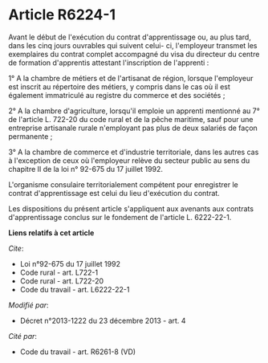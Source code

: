 # Article R6224-1

Avant le début de l'exécution du contrat d'apprentissage ou, au plus tard, dans les cinq jours ouvrables qui suivent celui-
ci, l'employeur transmet les exemplaires du contrat complet accompagné du visa du directeur du centre de formation
d'apprentis attestant l'inscription de l'apprenti : 

1° A la chambre de métiers et de l'artisanat de région, lorsque l'employeur est inscrit au répertoire des métiers, y compris
dans le cas où il est également immatriculé au registre du commerce et des sociétés ; 

2° A la chambre d'agriculture, lorsqu'il emploie un apprenti mentionné au 7° de l'article L. 722-20 du code rural et de la
pêche maritime, sauf pour une entreprise artisanale rurale n'employant pas plus de               deux salariés de façon
permanente ; 

3° A la chambre de commerce et d'industrie territoriale, dans les autres cas à l'exception de ceux où l'employeur relève du
secteur public au sens du chapitre II de la loi n° 92-675 du 17 juillet 1992. 

L'organisme consulaire territorialement compétent pour enregistrer le contrat d'apprentissage est celui du lieu d'exécution
du contrat. 

Les dispositions du présent article s'appliquent aux avenants aux contrats d'apprentissage conclus sur le fondement de
l'article L. 6222-22-1.

**Liens relatifs à cet article**

_Cite_:

  - Loi n°92-675 du 17 juillet 1992
  - Code rural - art. L722-1
  - Code rural - art. L722-20
  - Code du travail - art. L6222-22-1

_Modifié par_:

  - Décret n°2013-1222 du 23 décembre 2013 - art. 4

_Cité par_:

  - Code du travail - art. R6261-8 (VD)
